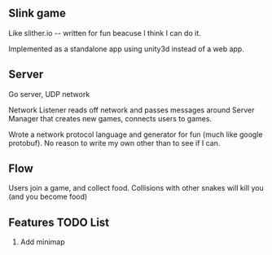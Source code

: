 Slink game
--------------
Like slither.io -- written for fun beacuse I think I can do it. 

Implemented as a standalone app using unity3d instead of a web app.

Server
-------------
Go server, UDP network

Network Listener reads off network and passes messages around
Server Manager that creates new games, connects users to games.

Wrote a network protocol language and generator for fun (much like google protobuf). 
No reason to write my own other than to see if I can.

Flow
-------------
Users join a game, and collect food.
Collisions with other snakes will kill you (and you become food)


Features TODO List
--------------------------
1. Add minimap

